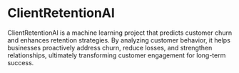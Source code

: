# ClientRetentionAI
ClientRetentionAI is a machine learning project that predicts customer churn and enhances retention strategies. By analyzing customer behavior, it helps businesses proactively address churn, reduce losses, and strengthen relationships, ultimately transforming customer engagement for long-term success.
